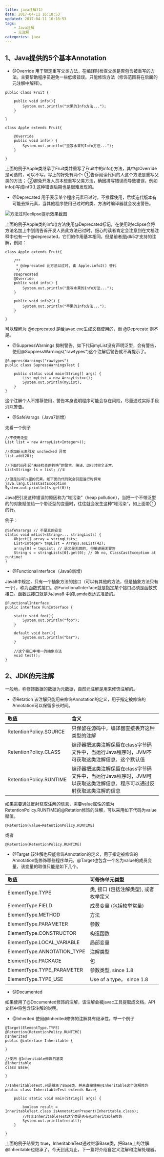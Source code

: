 ```yaml
---
title: java注解(1)
date: 2017-04-11 16:18:53
updated: 2017-04-11 16:18:53
tags:
	- Java注解
	- 元注解
categories: java
---
```


## 1、Java提供的5个基本Annotation

- @Override
用于限定重写父类方法，在编译时检查父类是否包含被重写的方法。主要帮助程序员避免一些低级错误。只能修饰方法（修饰范围将在后面的元注解中解释）。
<!-- more -->
```
public class Fruit {
	
	public void info(){
		System.out.println("水果的Info方法...");
	}

}

class Apple extends Fruit{

	@Override
	public void info() {
		System.out.println("重写水果的Info方法...");
	}
	
}
```
上面的例子Apple类继承了Fruit类并重写了Fruit中的info()方法，其中@Override是可选的，可以不写。写上的好处有两个:
①告诉阅读代码的人这个方法是重写父类的方法；
②避免开发人员本想重写父类方法，确因拼写错误而导致错误，例如info()写成inf0(),这种错误后期也是很难发现的。

- @Deprecated
用于表示某个程序元素已过时，不推荐使用，后续迭代版本有可能去掉元素，当其他程序使用已过时的类、方法时编译器就会发出警告。

![方法过时eclipse提示效果截图][1]

上面的例子Apple类的info()方法使用@Deprecated标记，在使用时eclipse会将方法名加上中划线告诉开发人员此方法已过时。细心的读者肯定会注意到在文档注释中也有一个@deprecated，它们的作用基本相同，但是前者是jdk5才支持的注解，例如：
```
class Apple extends Fruit{
	
	/**
	 * @deprecated 此方法以过时, 由 Apple.info2() 替代
	 */
	@Deprecated
	@Override
	public void info() {
		System.out.println("重写水果的Info方法...");
	}
	
	public void info2() {
		System.out.println("苹果的Info方法...");
	}
	
}
```

可以理解为 @deprecated 是给javac.exe生成文档使用的，而 @Deprecate 则不是。



- @SuppressWarnings
抑制警告，如下代码myList没有声明泛型，会有警告，使用@SuppressWarnings("rawtypes")这个注解后警告就不再提示了。
```
@SuppressWarnings("rawtypes")
public class SupressWarningsTest {
	
	public static void main(String[] args) {
		List myList = new ArrayList<>();
		System.out.println(myList);
	}
}
```
这个注解个人不推荐使用，警告本身说明程序可能会存在风险，尽量通过实际手段消除警告。

- @SafeVarags（Java7新增）

先看一个例子
```
//不使用泛型
List list = new ArrayList<Integer>();
		
//添加新元素引发 unchecked 异常 
list.add(20);
		
//下面代码引起“未经检查的转换”的警告，编译、运行时完全正常，
List<String> ls = list; //①
		
//但是访问ls里的元素，如下面的代码就会引起运行时异常 java.lang.ClassCastException
System.out.println(ls.get(0));
```
Java把引发这种错误的原因称为“堆污染”（heap pollution），当把一个不带泛型的的对象赋值给一个带泛型的变量时，往往就会发生这种“堆污染”，如上面带①的行。

例子：
```
@SafeVarargs // 不是真的安全
static void m(List<String>... stringLists) {
	Object[] array = stringLists;
	List<Integer> tmpList = Arrays.asList(42);
	array[0] = tmpList; // 语义是无效的, 但编译器无警告
	String s = stringLists[0].get(0); // Oh no, ClassCastException at runtime!
}
```

- @FunctionalInterface（Java8新增）

Java8中规定，只有一个抽象方法的接口（可以有其他的方法，但是抽象方法只有一个），称为函数式接口。@FunctionalInterface就是指定某个接口必须是函数式接口。函数式接口就是为Java8 中的Lamda表达式准备的。

```
@FunctionalInterface
public interface FunInterface {
	
	static void foo(){
		System.out.println("foo");
	}
	
	default void bar(){
		System.out.println("bar");
	}
	
	//这个接口中唯一的抽象方法
	void test();
}

```

## 2、JDK的元注解
一般地，称修饰数据的数据为元数据，自然元注解是用来修饰注解的。

- @Retation
该注解只能用来修饰Annotation的定义，用于指定被修饰的Annotation可以保留多长时间。

|取值|含义|
|:--|:--|
|RetentionPolicy.SOURCE|只保留在源码中，编译器直接丢弃这种类型的注解|
|RetentionPolicy.CLASS|编译器把这类注解保留在class字节码文件中，当运行Java程序时，JVM不可获取这类注解信息，这个默认值|
|RetentionPolicy.RUNTIME|编译器把这类注解保留在class字节码文件中，当运行Java程序时，JVM可以获取这类注解信息，程序可以通过反射获取这类注解的信息|

如果需要通过反射获取注解的信息，需要value属性的值为RetentionPolicy.RUNTIME的@Retation修饰的注解，可以采用如下代码为value赋值。
```
@Retention(value=RetentionPolicy.RUNTIME)
```
或者
```
@Retention(RetentionPolicy.RUNTIME)
```

- @Target
该注解也只能修饰Annotation的定义，用于指定被修饰的Annotation能修饰哪些程序单元，@Target也包含一个名为value的成员变量，该变量的取值只能是如下几个。


|取值|可修饰单元类型|
|:--|:--|
| ElementType.TYPE|类, 接口 (包括注解类型), 或者枚举定义|
| ElementType.FIELD|成员变量 (包括枚举常量)|
| ElementType.METHOD|方法|
| ElementType.PARAMETER|参数|
| ElementType.CONSTRUCTOR|构造函数|
| ElementType.LOCAL_VARIABLE|局部变量|
| ElementType.ANNOTATION_TYPE|注解类型|
| ElementType.PACKAGE|包|
| ElementType.TYPE_PARAMETER|参数类型, since 1.8|
| ElementType.TYPE_USE|Use of a type， since 1.8|


- @Documented

如果使用了@Documented修饰的注解，该注解会被javac工具提取成文档，API文档中将包含该注解的说明。

- @Inherited
使用@Inherited修饰的注解具有继承性。举一个例子

```
@Target(ElementType.TYPE)
@Retention(RetentionPolicy.RUNTIME)
@Inherited
public @interface Inheritable {
	
}
```

```
//使用 @Inheritable修饰的基类
@Inheritable
class Base{
	
}

//InheritableTest,只是继承了Base类，并未直接使用@Inheritable这个注解修饰
public class InheritableTest extends Base{
	
	public static void main(String[] args) {
		
		boolean result = InheritableTest.class.isAnnotationPresent(Inheritable.class);
		//打印InheritableTest这个类是否有@Inheritable修饰
		System.out.println(result);
	}
	
}
```
上面的例子结果为 true，InheritableTest通过继承Base类，把Base上的注解@Inheritable也继承了。今天到此为止，下一篇将介绍自定义注解和注解处理器。


  [1]: https://raw.githubusercontent.com/jdqm/hello-world/master/annotation/1.png